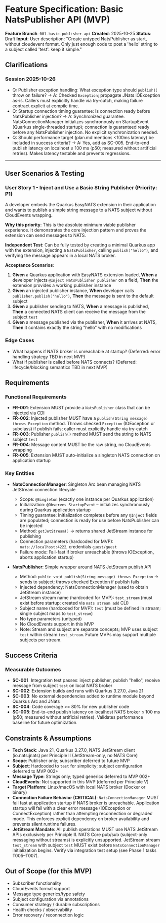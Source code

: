 # Feature Specification: Basic NatsPublisher API (MVP)

**Feature Branch**: `001-basic-publisher-api`
**Created**: 2025-10-25
**Status**: Draft
**Input**: User description: "Create untyped NatsPublisher as start, without cloudevent format. Only just enough code to post a 'hello' string to a subject called 'test'. keep it simple."

## Clarifications

### Session 2025-10-26

- Q: Publisher exception handling: What exception type should `publish()` throw on failure? → A: Checked `Exception`; propagate JNats IOException as-is. Callers must explicitly handle via try-catch, making failure contract explicit at compile time.
- Q: Startup connection timing guarantee: Is connection ready before NatsPublisher injection? → A: Synchronized guarantee. NatsConnectionManager initializes synchronously on StartupEvent (Quarkus single-threaded startup); connection is guaranteed ready before any NatsPublisher injection. No explicit synchronization needed.
- Q: Should performance target (plan.md mentions <100ms latency) be included in success criteria? → A: Yes, add as SC-005. End-to-end publish latency on localhost ≤ 100 ms (p50; measured without artificial retries). Makes latency testable and prevents regressions.

---

## User Scenarios & Testing

### User Story 1 - Inject and Use a Basic String Publisher (Priority: P1)

A developer embeds the Quarkus EasyNATS extension in their application and wants to publish a simple string message to a NATS subject without CloudEvents wrapping.

**Why this priority**: This is the absolute minimum viable publisher experience. It demonstrates the core injection pattern and proves the extension can send messages to NATS.

**Independent Test**: Can be fully tested by creating a minimal Quarkus app with the extension, injecting a `NatsPublisher`, calling `publish("hello")`, and verifying the message appears in a local NATS broker.

**Acceptance Scenarios**:

1. **Given** a Quarkus application with EasyNATS extension loaded, **When** a developer injects `@Inject NatsPublisher publisher` on a field, **Then** the extension provides a working publisher instance
2. **Given** an injected publisher instance, **When** developer calls `publisher.publish("hello")`, **Then** the message is sent to the default subject
3. **Given** a publisher sending to NATS, **When** a message is published, **Then** a connected NATS client can receive the message from the subject `test`
4. **Given** a message published via the publisher, **When** it arrives at NATS, **Then** it contains exactly the string "hello" with no modifications

### Edge Cases

- What happens if NATS broker is unreachable at startup? (Deferred: error handling strategy TBD in next MVP)
- What if publisher is called before NATS connects? (Deferred: lifecycle/blocking semantics TBD in next MVP)

## Requirements

### Functional Requirements

- **FR-001**: Extension MUST provide a `NatsPublisher` class that can be injected via CDI
- **FR-002**: Injected publisher MUST have a `publish(String message) throws Exception` method. Throws checked `Exception` (IOException or subclass) if publish fails; caller must explicitly handle via try-catch
- **FR-003**: Publisher `publish()` method MUST send the string to NATS subject `test`
- **FR-004**: Message content MUST be the raw string, no CloudEvents wrapping
- **FR-005**: Extension MUST auto-initialize a singleton NATS connection on application startup

### Key Entities

- **NatsConnectionManager**: Singleton Arc bean managing NATS JetStream connection lifecycle
  - Scope: `@Singleton` (exactly one instance per Quarkus application)
  - Initialization: `@Observes StartupEvent` – initializes synchronously during Quarkus application startup
  - Timing guarantee: Initialization completes before any `@Inject` fields are populated; connection is ready for use before NatsPublisher can be injected
  - Method: `getJetStream()` → returns shared JetStream instance for publishing
  - Connection parameters (hardcoded for MVP): `nats://localhost:4222`, credentials `guest/guest`
  - Failure mode: Fail-fast if broker unreachable (throws IOException, aborts application startup)

- **NatsPublisher**: Simple wrapper around NATS JetStream publish API
  - Method: `public void publish(String message) throws Exception` → sends to subject; throws checked Exception if publish fails
  - Injected dependency: NatsConnectionManager (used to obtain JetStream instance)
  - JetStream stream name (hardcoded for MVP): `test_stream` (must exist before startup; created via `nats stream add` CLI)
  - Subject name (hardcoded for MVP): `test` (must be defined in stream; single subject maps to `test_stream`)
  - No type parameters (untyped)
  - No CloudEvents support in this MVP
  - Note: Stream and subject are separate concepts; MVP uses subject `test` within stream `test_stream`. Future MVPs may support multiple subjects per stream.

## Success Criteria

### Measurable Outcomes

- **SC-001**: Integration test passes: inject publisher, publish "hello", receive message from subject `test` on local NATS broker
- **SC-002**: Extension builds and runs with Quarkus 3.27.0, Java 21
- **SC-003**: No external dependencies added to runtime module beyond Quarkus Arc and JNats
- **SC-004**: Code coverage >= 80% for new publisher code
- **SC-005**: End-to-end publish latency on localhost NATS broker ≤ 100 ms (p50; measured without artificial retries). Validates performance baseline for future optimization.

## Constraints & Assumptions

- **Tech Stack**: Java 21, Quarkus 3.27.0, NATS JetStream client (io.nats:jnats) per Principle II (JetStream-only, no NATS Core)
- **Scope**: Publisher only; subscriber deferred to future MVP
- **Subject**: Hardcoded to `test` for simplicity; subject configuration deferred to MVP 002+
- **Message Type**: Strings only; typed generics deferred to MVP 002+
- **CloudEvents**: Not supported in this MVP (deferred per Principle V)
- **Target Platform**: Linux/macOS with local NATS broker (Docker or binary)
- **Connection Failure Behavior (CRITICAL)**: `NatsConnectionManager` MUST fail fast at application startup if NATS broker is unreachable. Application startup will fail with a clear error message (IOException or ConnectException) rather than attempting reconnection or degraded mode. This enforces explicit dependency on broker availability and prevents silent runtime failures.
- **JetStream Mandate**: All publish operations MUST use NATS JetStream APIs exclusively per Principle II. NATS Core pub/sub (subject-only messaging without streams) is explicitly unsupported. JetStream stream `test_stream` with subject `test` MUST exist before `NatsConnectionManager` initialization begins. Verify via integration test setup (see Phase 1 tasks T005–T007).

## Out of Scope (for this MVP)

- Subscriber functionality
- CloudEvents format support
- Message type generics/type safety
- Subject configuration via annotations
- Consumer strategy / durable subscriptions
- Health checks / observability
- Error recovery / reconnection logic
